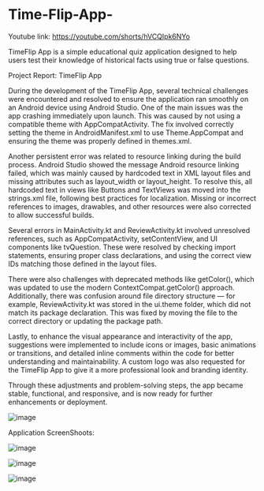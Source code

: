 # Time-Flip-App-

Youtube link: https://youtube.com/shorts/hVCQIpk6NYo

TimeFlip App is a simple educational quiz application designed to help users test their knowledge of historical facts using true or false questions. 

Project Report: TimeFlip App 

During the development of the TimeFlip App, several technical challenges were encountered and resolved to ensure the application ran smoothly on an Android device using Android Studio. One of the main issues was the app crashing immediately upon launch. This was caused by not using a compatible theme with AppCompatActivity. The fix involved correctly setting the theme in AndroidManifest.xml to use Theme.AppCompat and ensuring the theme was properly defined in themes.xml.

Another persistent error was related to resource linking during the build process. Android Studio showed the message Android resource linking failed, which was mainly caused by hardcoded text in XML layout files and missing attributes such as layout_width or layout_height. To resolve this, all hardcoded text in views like Buttons and TextViews was moved into the strings.xml file, following best practices for localization. Missing or incorrect references to images, drawables, and other resources were also corrected to allow successful builds.

Several errors in MainActivity.kt and ReviewActivity.kt involved unresolved references, such as AppCompatActivity, setContentView, and UI components like tvQuestion. These were resolved by checking import statements, ensuring proper class declarations, and using the correct view IDs matching those defined in the layout files.

There were also challenges with deprecated methods like getColor(), which was updated to use the modern ContextCompat.getColor() approach. Additionally, there was confusion around file directory structure — for example, ReviewActivity.kt was stored in the ui.theme folder, which did not match its package declaration. This was fixed by moving the file to the correct directory or updating the package path.

Lastly, to enhance the visual appearance and interactivity of the app, suggestions were implemented to include icons or images, basic animations or transitions, and detailed inline comments within the code for better understanding and maintainability. A custom logo was also requested for the TimeFlip App to give it a more professional look and branding identity.

Through these adjustments and problem-solving steps, the app became stable, functional, and responsive, and is now ready for further enhancements or deployment.

![image](https://github.com/user-attachments/assets/7c99a5da-a238-4f50-a588-35eb147c4e4a)


Application ScreenShoots: 

![image](https://github.com/user-attachments/assets/365a6459-c66c-40e5-a934-48bfc95ebfcd)

![image](https://github.com/user-attachments/assets/0619ec0b-f690-44ed-9d8c-d0f97326f71f)

![image](https://github.com/user-attachments/assets/fb03880d-af3f-4b6c-ae0d-d95e1109bbc5)






